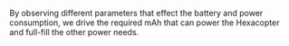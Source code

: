 By observing different parameters that effect the battery and power consumption, we drive the required mAh that can power the Hexacopter and full-fill the other power needs.

